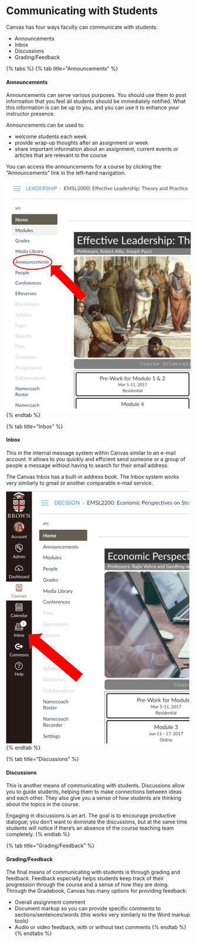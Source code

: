# Communicating with Students

Canvas has four ways faculty can communicate with students:

* Announcements 
* Inbox 
* Discussions 
* Grading/Feedback

{% tabs %}
{% tab title="Announcements" %}
#### Announcements

Announcements can serve various purposes. You should use them to post information that you feel all students should be immediately notified. What this information is can be up to you, and you can use it to enhance your instructor presence.

Announcements can be used to:

* welcome students each week 
* provide wrap-up thoughts after an assignment or week 
* share important information about an assignment, current events or articles that are relevant to the course

You can access the announcements for a course by clicking the “Announcements” link in the left-hand navigation.

![](../.gitbook/assets/announcements_navigation.png)
{% endtab %}

{% tab title="Inbox" %}
#### Inbox

This in the internal message system within Canvas similar to an e-mail account. It allows to you quickly and efficient send someone or a group of people a message without having to search for their email address.

The Canvas Inbox has a built-in address book. The Inbox system works very similarly to gmail or another comparable e-mail service.

![](../.gitbook/assets/communicating-with-students_inbox.png)
{% endtab %}

{% tab title="Discussions" %}
#### Discussions

This is another means of communicating with students. Discussions allow you to guide students, helping them to make connections between ideas and each other. They also give you a sense of how students are thinking about the topics in the course.

Engaging in discussions is an art. The goal is to encourage productive dialogue; you don’t want to dominate the discussions, but at the same time students will notice if there’s an absence of the course teaching team completely.
{% endtab %}

{% tab title="Grading/Feedback" %}
#### Grading/Feedback

The final means of communicating with students is through grading and feedback. Feedback especially helps students keep track of their progression through the course and a sense of how they are doing. Through the Gradebook, Canvas has many options for providing feedback:

* Overall assignment comment 
* Document markup so you can provide specific comments to sections/sentences/words \(this works very similarly to the Word markup tools\) 
* Audio or video feedback, with or without text comments
{% endtab %}
{% endtabs %}



